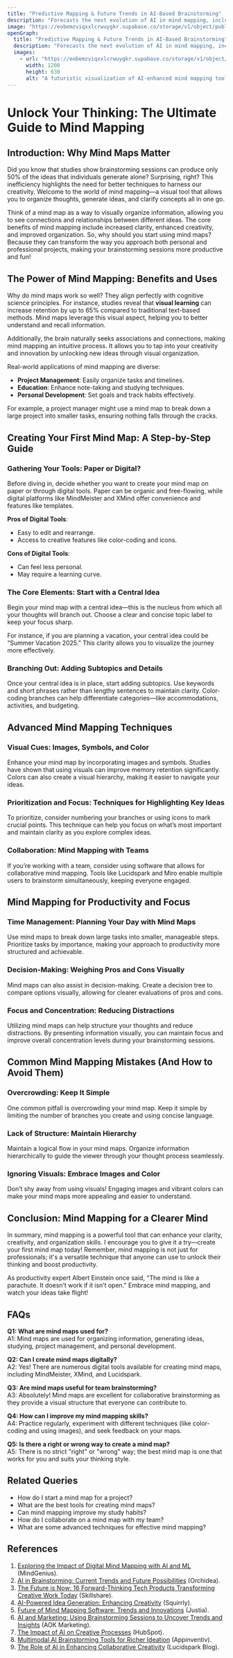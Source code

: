 ```yaml
---
title: "Predictive Mapping & Future Trends in AI-Based Brainstorming"
description: "Forecasts the next evolution of AI in mind mapping, including predictive idea generation, adaptive learning algorithms, and integration with other future tech."
image: "https://eobemzviqxxlcrwuygkr.supabase.co/storage/v1/object/public/yt2insight//predictive-ai-brainstorming-trends.png"
openGraph:
  title: "Predictive Mapping & Future Trends in AI-Based Brainstorming"
  description: "Forecasts the next evolution of AI in mind mapping, including predictive idea generation, adaptive learning algorithms, and integration with other future tech."
  images:
    - url: "https://eobemzviqxxlcrwuygkr.supabase.co/storage/v1/object/public/yt2insight//predictive-ai-brainstorming-trends.png"
      width: 1200
      height: 630
      alt: "A futuristic visualization of AI-enhanced mind mapping tools optimizing workflow and creativity."
---
```


# Unlock Your Thinking: The Ultimate Guide to Mind Mapping

## Introduction: Why Mind Maps Matter
Did you know that studies show brainstorming sessions can produce only 50% of the ideas that individuals generate alone? Surprising, right? This inefficiency highlights the need for better techniques to harness our creativity. Welcome to the world of mind mapping—a visual tool that allows you to organize thoughts, generate ideas, and clarify concepts all in one go. 

Think of a mind map as a way to visually organize information, allowing you to see connections and relationships between different ideas. The core benefits of mind mapping include increased clarity, enhanced creativity, and improved organization. So, why should you start using mind maps? Because they can transform the way you approach both personal and professional projects, making your brainstorming sessions more productive and fun!

## The Power of Mind Mapping: Benefits and Uses
Why do mind maps work so well? They align perfectly with cognitive science principles. For instance, studies reveal that **visual learning** can increase retention by up to 65% compared to traditional text-based methods. Mind maps leverage this visual aspect, helping you to better understand and recall information. 

Additionally, the brain naturally seeks associations and connections, making mind mapping an intuitive process. It allows you to tap into your creativity and innovation by unlocking new ideas through visual organization. 

Real-world applications of mind mapping are diverse:
- **Project Management**: Easily organize tasks and timelines.
- **Education**: Enhance note-taking and studying techniques.
- **Personal Development**: Set goals and track habits effectively.

For example, a project manager might use a mind map to break down a large project into smaller tasks, ensuring nothing falls through the cracks.

## Creating Your First Mind Map: A Step-by-Step Guide
### Gathering Your Tools: Paper or Digital?
Before diving in, decide whether you want to create your mind map on paper or through digital tools. Paper can be organic and free-flowing, while digital platforms like MindMeister and XMind offer convenience and features like templates. 

**Pros of Digital Tools**:
- Easy to edit and rearrange.
- Access to creative features like color-coding and icons.

**Cons of Digital Tools**:
- Can feel less personal.
- May require a learning curve.

### The Core Elements: Start with a Central Idea
Begin your mind map with a central idea—this is the nucleus from which all your thoughts will branch out. Choose a clear and concise topic label to keep your focus sharp.

For instance, if you are planning a vacation, your central idea could be “Summer Vacation 2025.” This clarity allows you to visualize the journey more effectively.

### Branching Out: Adding Subtopics and Details
Once your central idea is in place, start adding subtopics. Use keywords and short phrases rather than lengthy sentences to maintain clarity. Color-coding branches can help differentiate categories—like accommodations, activities, and budgeting. 

## Advanced Mind Mapping Techniques
### Visual Cues: Images, Symbols, and Color
Enhance your mind map by incorporating images and symbols. Studies have shown that using visuals can improve memory retention significantly. Colors can also create a visual hierarchy, making it easier to navigate your ideas.

### Prioritization and Focus: Techniques for Highlighting Key Ideas
To prioritize, consider numbering your branches or using icons to mark crucial points. This technique can help you focus on what’s most important and maintain clarity as you explore complex ideas.

### Collaboration: Mind Mapping with Teams
If you’re working with a team, consider using software that allows for collaborative mind mapping. Tools like Lucidspark and Miro enable multiple users to brainstorm simultaneously, keeping everyone engaged.

## Mind Mapping for Productivity and Focus
### Time Management: Planning Your Day with Mind Maps
Use mind maps to break down large tasks into smaller, manageable steps. Prioritize tasks by importance, making your approach to productivity more structured and achievable.

### Decision-Making: Weighing Pros and Cons Visually
Mind maps can also assist in decision-making. Create a decision tree to compare options visually, allowing for clearer evaluations of pros and cons. 

### Focus and Concentration: Reducing Distractions
Utilizing mind maps can help structure your thoughts and reduce distractions. By presenting information visually, you can maintain focus and improve overall concentration levels during your brainstorming sessions.

## Common Mind Mapping Mistakes (And How to Avoid Them)
### Overcrowding: Keep It Simple
One common pitfall is overcrowding your mind map. Keep it simple by limiting the number of branches you create and using concise language.

### Lack of Structure: Maintain Hierarchy
Maintain a logical flow in your mind maps. Organize information hierarchically to guide the viewer through your thought process seamlessly.

### Ignoring Visuals: Embrace Images and Color
Don’t shy away from using visuals! Engaging images and vibrant colors can make your mind maps more appealing and easier to understand.

## Conclusion: Mind Mapping for a Clearer Mind
In summary, mind mapping is a powerful tool that can enhance your clarity, creativity, and organization skills. I encourage you to give it a try—create your first mind map today! Remember, mind mapping is not just for professionals; it's a versatile technique that anyone can use to unlock their thinking and boost productivity. 

As productivity expert Albert Einstein once said, "The mind is like a parachute. It doesn’t work if it isn’t open." Embrace mind mapping, and watch your ideas take flight!

## FAQs

**Q1: What are mind maps used for?**  
A1: Mind maps are used for organizing information, generating ideas, studying, project management, and personal development.

**Q2: Can I create mind maps digitally?**  
A2: Yes! There are numerous digital tools available for creating mind maps, including MindMeister, XMind, and Lucidspark.

**Q3: Are mind maps useful for team brainstorming?**  
A3: Absolutely! Mind maps are excellent for collaborative brainstorming as they provide a visual structure that everyone can contribute to.

**Q4: How can I improve my mind mapping skills?**  
A4: Practice regularly, experiment with different techniques (like color-coding and using images), and seek feedback on your maps.

**Q5: Is there a right or wrong way to create a mind map?**  
A5: There is no strict "right" or "wrong" way; the best mind map is one that works for you and suits your thinking style.

## Related Queries
- How do I start a mind map for a project?
- What are the best tools for creating mind maps?
- Can mind mapping improve my study habits?
- How do I collaborate on a mind map with my team?
- What are some advanced techniques for effective mind mapping?

## References
1. [Exploring the Impact of Digital Mind Mapping with AI and ML](https://www.mindgenius.com/exploring-the-impact-of-digital-mind-mapping-with-ai-and-ml/) (MindGenius).  
2. [AI in Brainstorming: Current Trends and Future Possibilities](https://info.orchidea.dev/innovation-blog/ai-in-brainstorming) (Orchidea).  
3. [The Future is Now: 16 Forward-Thinking Tech Products Transforming Creative Work Today](https://www.skillshare.com/en/blog/the-future-is-now-16-forward-thinking-tech-products-transforming-creative-work-today/) (Skillshare).  
4. [AI-Powered Idea Generation: Enhancing Creativity](https://www.squirrly.co/marketingtools/ai-powered-idea-generation/) (Squirrly).  
5. [Future of Mind Mapping Software: Trends and Innovations](https://patents.justia.com/patent/20230147768) (Justia).  
6. [AI and Marketing: Using Brainstorming Sessions to Uncover Trends and Insights](https://aokmarketing.com/ai-and-marketing-using-brainstorming-sessions-to-uncover-trends-and-insights/) (AOK Marketing).  
7. [The Impact of AI on Creative Processes](https://blog.hubspot.com/sales/ai-forecasting-techniques) (HubSpot).  
8. [Multimodal AI Brainstorming Tools for Richer Ideation](https://appinventiv.com/blog/ai-trends/) (Appinventiv).  
9. [The Role of AI in Enhancing Collaborative Creativity](https://lucidspark.com/blog/ai-for-mind-mapping) (Lucidspark Blog).
